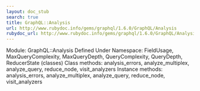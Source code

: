 ```yaml
---
layout: doc_stub
search: true
title: GraphQL::Analysis
url: http://www.rubydoc.info/gems/graphql/1.6.0/GraphQL/Analysis
rubydoc_url: http://www.rubydoc.info/gems/graphql/1.6.0/GraphQL/Analysis
---
```


Module: GraphQL::Analysis
Defined Under Namespace:
FieldUsage, MaxQueryComplexity, MaxQueryDepth, QueryComplexity,
QueryDepth, ReducerState (classes)
Class methods:
analysis_errors, analyze_multiplex, analyze_query, reduce_node,
visit_analyzers
Instance methods:
analysis_errors, analyze_multiplex, analyze_query, reduce_node,
visit_analyzers

